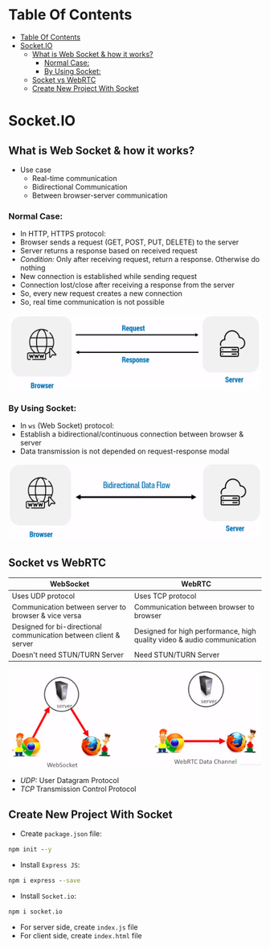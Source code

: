 # Table Of Contents

- [Table Of Contents](#table-of-contents)
- [Socket.IO](#socketio)
  - [What is Web Socket \& how it works?](#what-is-web-socket--how-it-works)
    - [Normal Case:](#normal-case)
    - [By Using Socket:](#by-using-socket)
  - [Socket vs WebRTC](#socket-vs-webrtc)
  - [Create New Project With Socket](#create-new-project-with-socket)


# Socket.IO

## What is Web Socket & how it works?

- Use case
  - Real-time communication
  - Bidirectional Communication
  - Between browser-server communication

### Normal Case:

- In HTTP, HTTPS protocol:
- Browser sends a request (GET, POST, PUT, DELETE) to the server
- Server returns a response based on received request
- _Condition:_ Only after receiving request, return a response. Otherwise do nothing
- New connection is established while sending request
- Connection lost/close after receiving a response from the server
- So, every new request creates a new connection
- So, real time communication is not possible

![Normal Case](photo/normal-case.png)

### By Using Socket:

- In `ws` (Web Socket) protocol:
- Establish a bidirectional/continuous connection between browser & server
- Data transmission is not depended on request-response modal

![By Using Socket](photo/socket-connection.png)

## Socket vs WebRTC

| WebSocket | WebRTC |
| ----------- | ----------- |
| Uses UDP protocol | Uses TCP protocol |
| Communication between server to browser & vice versa | Communication between browser to browser |
| Designed for bi-directional communication between client & server | Designed for high performance, high quality video & audio communication |
| Doesn't need STUN/TURN Server | Need STUN/TURN Server |

![Socket vs WebRTC](photo/socket-vs-webRTC.png)

- _UDP:_ User Datagram Protocol
- _TCP_ Transmission Control Protocol

## Create New Project With Socket

- Create `package.json` file:

```cmd
npm init --y
```

- Install `Express JS`:

```cmd
npm i express --save
```

- Install `Socket.io`:

```cmd
npm i socket.io
```

- For server side, create `index.js` file
- For client side, create `index.html` file